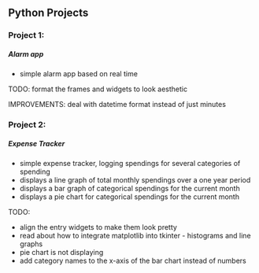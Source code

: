 ## Python Projects

### Project 1:
##### Alarm app
 - simple alarm app based on real time
 
  TODO: 
  format the frames and widgets to look aesthetic
  
  IMPROVEMENTS: 
  deal with datetime format instead of just minutes

### Project 2:
 ##### Expense Tracker
 - simple expense tracker, logging spendings for several categories of spending 
 - displays a line graph of total monthly spendings over a one year period
 - displays a bar graph of categorical spendings for the current month
 - displays a pie chart for categorical spendings for the current month
 
  TODO:
  - align the entry widgets to make them look pretty 
  - read about how to integrate matplotlib into tkinter - histograms and line graphs
  - pie chart is not displaying
  - add category names to the x-axis of the bar chart instead of numbers
  

 
 
